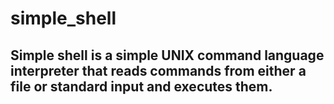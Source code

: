 # simple_shell
##  Simple shell is a simple UNIX command language interpreter that reads commands from either a file or standard input and executes them.
